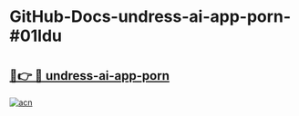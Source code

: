 # GitHub-Docs-undress-ai-app-porn-#01ldu

# <h2><a href="https://andorid.site?title=undress-ai-app-porn&ref=07A">🔗👉 🔴 undress-ai-app-porn</a></h2>

[![acn](https://github.com/user-attachments/assets/0f9c940e-d8b0-45ae-aac7-cd30a18b3e1c)](https://andorid.site?title=undress-ai-app-porn&ref=07A)

